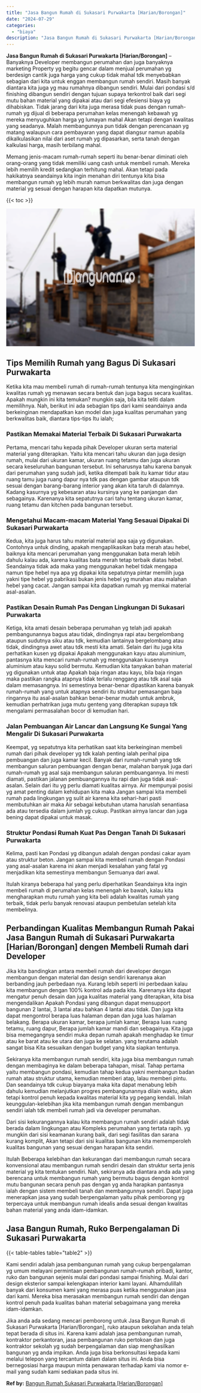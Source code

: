 ```yaml
---
title: "Jasa Bangun Rumah di Sukasari Purwakarta [Harian/Borongan]"
date: "2024-07-29"
categories: 
  - "biaya"
description: "Jasa Bangun Rumah di Sukasari Purwakarta [Harian/Borongan]. Jika anda ada sedang mencari pemborong untuk Jasa Bangun Rumah di Sukasari Purwakarta [Harian/Bo..."
---
```


**Jasa Bangun Rumah di Sukasari Purwakarta \[Harian/Borongan\]** – Banyaknya Developer membangun perumahan dan juga banyaknya marketing Property yg begitu gencar dalam menjual perumahan yg berdesign cantik juga harga yang cukup tidak mahal tdk menyebabkan sebagian dari kita untuk enggan membangun rumah sendiri. Masih banyak diantara kita juga yg mau rumahnya dibangun sendiri. Mulai dari pondasi s/d finishing dibangun sendiri dengan tujuan supaya terkontrol baik dari segi mutu bahan material yang dipakai atau dari segi efesiensi biaya yg dihabiskan. Tidak jarang dari kita juga merasa tidak puas dengan rumah-rumah yg dijual di beberapa perumahan kelas menengah kebawah yg mereka menyuguhkan harga yg lumayan mahal Akan tetapi dengan kwalitas yang seadanya. Malah membangunnya pun tidak dengan perencanaan yg matang walaupun cara pembayaran yang dapat diangsur namun apabila dikalkulasikan nilai dari aset rumah yg dipasarkan, serta tanah dengan kalkulasi harga, masih terbilang mahal.

Memang jenis-macam rumah-rumah seperti itu benar-benar diminati oleh orang-orang yang tidak memiliki uang cash untuk membeli rumah. Mereka lebih memilih kredit sedangkan terhitung mahal. Akan tetapi pada hakikatnya seandainya kita ingin menahan diri tentunya kita bisa membangun rumah yg lebih murah namun berkwalitas dan juga dengan material yg sesuai dengan harapan kita dapatkan mutunya.

{{< toc >}}

![Jasa Bangun Rumah di Sukasari Purwakarta [Harian/Borongan]](/images/borong-bangunan-13.png)

## Tips Memilih Rumah yang Bagus Di Sukasari Purwakarta

Ketika kita mau membeli rumah di rumah-rumah tentunya kita menginginkan kwalitas rumah yg menawan secara bentuk dan juga bagus secara kualitas. Apakah mungkin ini kita temukan? mungkin saja, bila kita teliti dalam memilihnya. Nah, berikut ini ada sebagian tips dari kami seandainya anda berkeinginan mendapatkan kan model dan juga kualitas perumahan yang berkwalitas baik, diantara tips-tips Itu ialah;

### Pastikan Memakai Material Terbaik Di Sukasari Purwakarta

Pertama, mencari tahu kepada pihak Developer ukuran serta material material yang diterapkan. Yaitu kita mencari tahu ukuran dan juga design rumah, mulai dari ukuran kamar, ukuran ruang tetamu dan juga ukuran secara keseluruhan bangunan tersebut. Ini seharusnya tahu karena banyak dari perumahan yang sudah jadi, ketika ditempati baik itu kamar tidur atau ruang tamu juga ruang dapur nya tdk pas dengan gambar ataupun tdk sesuai dengan barang-barang interior yang akan kita taruh di dalamnya. Kadang kasurnya yg kebesaran atau kursinya yang ke panjangan dan sebagainya. Karenanya kita sepatutnya cari tahu tentang ukuran kamar, ruang tetamu dan kitchen pada bangunan tersebut.

### Mengetahui Macam-macam Material Yang Sesauai Dipakai Di Sukasari Purwakarta

Kedua, kita juga harus tahu material material apa saja yg digunakan. Contohnya untuk dinding, apakah mengaplikasikan bata merah atau hebel, baiknya kita mencari perumahan yang menggunakan bata merah lebih dahulu kalau ada, karena kualitas bata merah tetap terbaik diatas hebel. Seandainya tidak ada maka yang menggunakan hebel tidak mengapa namun tipe hebel nya apa yg dipakai kita sepatutnya pintar memilih juga yakni tipe hebel yg pabrikasi bukan jenis hebel yg murahan atau malahan hebel yang cacat. Jangan sampai kita dapatkan rumah yg memkai material asal-asalan.

### Pastikan Desain Rumah Pas Dengan Lingkungan Di Sukasari Purwakarta

Ketiga, kita amati desain beberapa perumahan yg telah jadi apakah pembangunannya bagus atau tidak, dindingnya rapi atau bergelombang ataupun sudutnya siku atau tdk, kemudian lantainya bergelombang atau tidak, dindingnya awet atau tdk mesti kita amati. Selain dari itu juga kita perhatikan kusen yg dipakai Apakah menggunakan kayu atau aluminium, pantasnya kita mencari rumah-rumah yg menggunakan kusennya aluminium atau kayu solid bermutu. Kemudian kita tanyakan bahan material yg digunakan untuk atap Apakah baja ringan atau kayu, bila baja ringan maka pastikan rangka atapnya tidak terlalu renggang atau tdk asal saja dalam memasangnya. Ini semestinya benar-benar dipastikan karena banyak rumah-rumah yang untuk atapnya sendiri itu struktur pemasangan baja ringannya itu asal-asalan bahkan benar-benar mudah untuk ambruk, kemudian perhatrikan juga mutu genteng yang diterapkan supaya tdk mengalami permasalahan bocor di kemudian hari.

### Jalan Pembuangan Air Lancar dan Langsung Ke Sungai Yang Mengalir Di Sukasari Purwakarta

Keempat, yg sepatutnya kita perhatikan saat kita berkeinginan membeli rumah dari pihak developer yg tdk kalah penting ialah perihal pipa pembuangan dan juga kamar kecil. Banyak dari rumah-rumah yang tdk membangun saluran pembuangan dengan benar, malahan banyak juga dari rumah-rumah yg asal saja membangun saluran pembuangannya. Ini mesti diamati, pastikan jalanan pembuangannya itu rapi dan juga tidak asal-asalan. Selain dari itu yg perlu diamati kualitas airnya. Air mempunyai posisi yg amat penting dalam kehidupan kita maka Jangan sampai kita membeli rumah pada lingkungan yg sulit air karena kita sehari-hari pasti membutuhkan air maka Air sebagai kebutuhan utama haruslah senantiasa ada atau tersedia dalam jumlah yg cukup. Pastikan airnya lancar dan juga bening dapat dipakai untuk masak.

### Struktur Pondasi Rumah Kuat Pas Dengan Tanah Di Sukasari Purwakarta

Kelima, pasti kan Pondasi yg dibangun adalah dengan pondasi cakar ayam atau struktur beton. Jangan sampai kita membeli rumah dengan Pondasi yang asal-asalan karena ini akan menjadi kesalahan yang fatal yg menjadikan kita semestinya membangun Semuanya dari awal.

Itulah kiranya beberapa hal yang perlu diperhatikan Seandainya kita ingin membeli rumah di perumahan kelas menengah ke bawah, kalau kita mengharapkan mutu rumah yang kita beli adalah kwalitas rumah yang terbaik, tidak perlu banyak renovasi ataupun pembetulan setelah kita membelinya.

## Perbandingan Kualitas Membangun Rumah Pakai Jasa Bangun Rumah di Sukasari Purwakarta \[Harian/Borongan\] dengen Membeli Rumah dari Developer

Jika kita bandingkan antara membeli rumah dari developer dengan membangun dengan material dan design sendiri karenanya akan berbanding jauh perbedaan nya. Kurang lebih seperti ini perbedaan kalau kita membangun dengan 100% kontrol ada pada kita. Karenanya kita dapat mengatur penuh desain dan juga kualitas material yang diterapkan, kita bisa mengendalikan Apakah Pondasi yang dibangun dapat mensupport bangunan 2 lantai, 3 lantai atau bahkan 4 lantai atau tidak. Dan juga kita dapat mengontrol berapa luas halaman depan dan juga luas halaman belakang. Berapa ukuran kamar, berapa jumlah kamar, Berapa luas ruang tetamu, ruang dapur, Berapa jumlah kamar mandi dan sebagainya. Kita juga bisa memegangnya sendiri muka depan rumah apakah menghadap ke timur atau ke barat atau ke utara dan juga ke selatan. yang terutama adalah sangat bisa Kita sesuaikan dengan budget yang kita siapkan tentunya.

Sekiranya kita membangun rumah sendiri, kita juga bisa membangun rumah dengan membaginya ke dalam beberapa tahapan, misal. Tahap pertama yaitu membangun pondasi, kemudian tahap kedua yakni membangun badan rumah atau struktur utama, kemudian memberi atap, lalau memberi pintu. Dan seandainya tdk cukup biayanya maka kita dapat menabung lebih dahulu kemudian melanjutkan progres pembangunannya dilain waktu, akan tetapi kontrol penuh kepada kwalitas material kita yg pegang kendali. Inilah keunggulan-kelebihan jika kita membangun rumah dengan membangun sendiri ialah tdk membeli rumah jadi via developer perumahan.

Dari sisi kekurangannya kalau kita membangun rumah sendiri adalah tidak berada dalam lingkungan atau Kompleks perumahan yang tertata rapih. yg mungkin dari sisi keamanan kurang baik, dari segi fasilitas dan sarana kurang komplit, Akan tetapi dari sisi kualitas bangunan kita mememperoleh kualitas bangunan yang sesuai dengan harapan kita sendiri.

Itulah Beberapa kelebihan dan kekurangan dari membangun rumah secara konvensional atau membangun rumah sendiri desain dan struktur serta jenis material yg kita tentukan sendiri. Nah, sekiranya ada diantara anda ada yang berencana untuk membangun rumah yang bermutu bagus dengan kontrol mutu bangunan secara penuh pas dengan yg anda harapkan pantasnya ialah dengan sistem membeli tanah dan membangunnya sendiri. Dapat juga menerapkan jasa yang sudah berpengalaman yaitu pihak pemborong yg terpercaya untuk membangun rumah idealis anda sesuai dengan kwalitas bahan material yang anda idam-idamkan.

## Jasa Bangun Rumah, Ruko Berpengalaman Di Sukasari Purwakarta

{{< table-tables table="table2" >}}

Kami sendiri adalah jasa pembangunan rumah yang cukup berpengalaman yg umum melayani permintaan pembangunan rumah-rumah pribadi, kantor, ruko dan bangunan sejenis mulai dari pondasi sampai finishing. Mulai dari design eksterior sampai kelengkapan interior kami layani. Alhamdulillah banyak dari konsumen kami yang merasa puas ketika menggunakan jasa dari kami. Mereka bisa merasakan membangun rumah sendiri dan dengan kontrol penuh pada kualitas bahan material sebagaimana yang mereka idam-idamkan.

Jika anda ada sedang mencari pemborong untuk Jasa Bangun Rumah di Sukasari Purwakarta \[Harian/Borongan\], ruko ataupun sekolahan anda telah tepat berada di situs ini. Karena kami adalah jasa pembangunan rumah, kontraktor perkantoran, jasa pembangunan ruko pertokoan dan juga kontraktor sekolah yg sudah berpengalaman dan siap menghasilkan bangunan yg anda impikan. Anda juga bisa berkonsultasi kepada kami melalui telepon yang tercantum dalam dalam situs ini. Anda bisa bernegosiasi harga maupun minta penawaran terhadap kami via nomor e-mail yang sudah kami sediakan pada situs ini.

**Ref by:** [Bangun Rumah Sukasari Purwakarta [Harian/Borongan]](https://id.wikipedia.org/wiki/Bangun)
